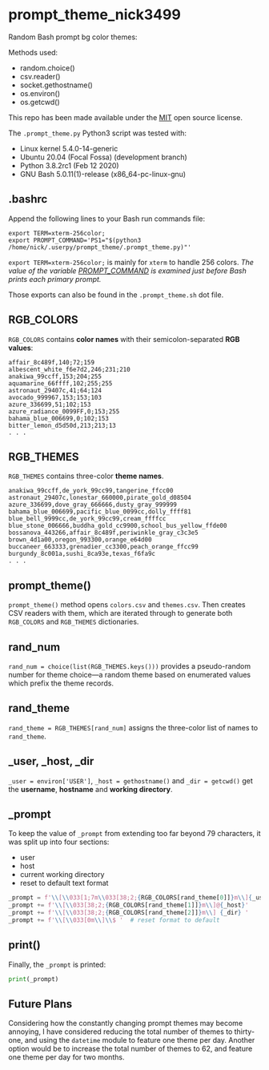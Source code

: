 # prompt_theme_nick3499
Random Bash prompt bg color themes:

Methods used:

- random.choice()
- csv.reader()
- socket.gethostname()
- os.environ()
- os.getcwd()

This repo has been made available under the [MIT](https://opensource.org/licenses/MIT) open source license.

The `.prompt_theme.py` Python3 script was tested with:

- Linux kernel 5.4.0-14-generic
- Ubuntu 20.04 (Focal Fossa) (development branch)
- Python 3.8.2rc1 (Feb 12 2020)
- GNU Bash 5.0.11(1)-release (x86_64-pc-linux-gnu)

## .bashrc

Append the following lines to your Bash run commands file:

```shell
export TERM=xterm-256color;
export PROMPT_COMMAND='PS1="$(python3 /home/nick/.userpy/prompt_theme/.prompt_theme.py)"'
```

`export TERM=xterm-256color;` is mainly for `xterm` to handle 256 colors. _The value of the variable [PROMPT_COMMAND](https://www.gnu.org/software/bash/manual/html_node/Controlling-the-Prompt.html#index-prompting) is examined just before Bash prints each primary prompt._

Those exports can also be found in the `.prompt_theme.sh` dot file.

## RGB_COLORS

`RGB_COLORS` contains **color names** with their semicolon-separated **RGB values**:

```csv
affair_8c489f,140;72;159
albescent_white_f6e7d2,246;231;210
anakiwa_99ccff,153;204;255
aquamarine_66ffff,102;255;255
astronaut_29407c,41;64;124
avocado_999967,153;153;103
azure_336699,51;102;153
azure_radiance_0099FF,0;153;255
bahama_blue_006699,0;102;153
bitter_lemon_d5d50d,213;213;13
. . .
```

## RGB_THEMES

`RGB_THEMES` contains three-color **theme names**.

```csv
anakiwa_99ccff,de_york_99cc99,tangerine_ffcc00
astronaut_29407c,lonestar_660000,pirate_gold_d08504
azure_336699,dove_gray_666666,dusty_gray_999999
bahama_blue_006699,pacific_blue_0099cc,dolly_ffff81
blue_bell_9999cc,de_york_99cc99,cream_ffffcc
blue_stone_006666,buddha_gold_cc9900,school_bus_yellow_ffde00
bossanova_443266,affair_8c489f,periwinkle_gray_c3c3e5
brown_4d1a00,oregon_993300,orange_e64d00
buccaneer_663333,grenadier_cc3300,peach_orange_ffcc99
burgundy_8c001a,sushi_8ca93e,texas_f6fa9c
. . .
```

## prompt_theme()

`prompt_theme()` method opens `colors.csv` and `themes.csv`. Then creates CSV readers with them, which are iterated through to generate both `RGB_COLORS` and `RGB_THEMES` dictionaries.

## rand_num

`rand_num = choice(list(RGB_THEMES.keys()))` provides a pseudo-random number for theme choice&mdash;a random theme based on enumerated values which prefix the theme records.

## rand_theme

`rand_theme = RGB_THEMES[rand_num]` assigns the three-color list of names to `rand_theme`.

## _user, _host, _dir

`_user = environ['USER']`, `_host = gethostname()` and `_dir = getcwd()` get the **username**, **hostname** and **working directory**.

## _prompt

To keep the value of `_prompt` from extending too far beyond 79 characters, it was split up into four sections:

- user
- host
- current working directory
- reset to default text format

```python
_prompt = f'\\[\\033[1;7m\\033[38;2;{RGB_COLORS[rand_theme[0]]}m\\]{_user}'
_prompt += f'\\[\\033[38;2;{RGB_COLORS[rand_theme[1]]}m\\]@{_host}'
_prompt += f'\\[\\033[38;2;{RGB_COLORS[rand_theme[2]]}m\\] {_dir} '
_prompt += f'\\[\\033[0m\\]\\$ '  # reset format to default
```

## print()

Finally, the `_prompt` is printed:

```python
print(_prompt)
```

## Future Plans

Considering how the constantly changing prompt themes may become annoying, I have considered reducing the total number of themes to thirty-one, and using the `datetime` module to feature one theme per day. Another option would be to increase the total number of themes to 62, and feature one theme per day for two months.
